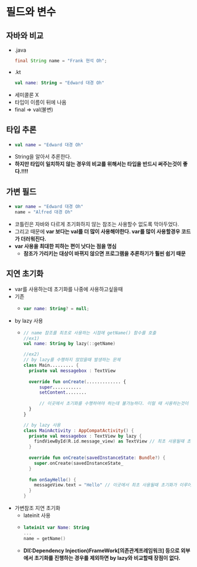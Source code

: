 필드와 변수
===
자바와 비교
---
* .java
  ```java
  final String name = "Frank 현석 Oh";
* .kt
  ```kotlin
  val name: String = "Edward 대경 Oh"
* 세미콜론 X
* 타입이 이름이 뒤에 나옴
* final => val(불변)

타입 추론
---
* ```kotlin
  val name = "Edward 대경 Oh"
* String을 알아서 추론한다.
* **하지만 타입이 일치하지 않는 경우의 비교를 위해서는 타입을 반드시 써주는것이 좋다.!!!!**

가변 필드
---
* ```kotlin
  var name = "Edward 대경 Oh"
  name = "Alfred 대경 Oh"
* 코틀린은 자바와 다르게 초기화하지 않는 참조는 사용할수 없도록 막아두었다.
* 그리고 때문에 **var 보다는 val를 더 많이 사용해야한다. var를 많이 사용할경우 코드가 더러워진다.**
* **var 사용을 최대한 피하는 편이 낫다는 점을 명심**
  * **참조가 가리키는 대상이 바뀌지 않으면 프로그램을 추론하기가 훨씬 쉽기 때문**

지연 초기화
---
* var를 사용하는데 초기화를 나중에 사용하고싶을때
* 기존
  * ```kotlin
    var name: String? = null;
* by lazy 사용
  * ```kotlin
    // name 참조를 최초로 사용하는 시점에 getName() 함수를 호출
    //ex1)
    val name: String by lazy(::getName)
    
    //ex2)
    // by lazy를 수행하지 않았을때 발생하는 문제
    class Main......... {
      private val messagebox : TextView
      
      override fun onCreate(............. {
          super...........
          setContent........
          
          // 이곳에서 초기화를 수행하여야 하는데 불가능하다. 이럴 때 사용하는것이 바로 by lazy이다.
      }
    }
    
    // by lazy 사용
    class MainActivity : AppCompatActivity() {
      private val messagebox : TextView by lazy {
        findViewById(R.id.message_view) as TextView // 최초 사용될때 초기화가 이루어진다.
      }
      
      override fun onCreate(savedInstanceState: Bundle?) {
        super.onCreate(savedInstanceState_
      }
      
      fun onSayHello() {
        messageView.text = "Hello" // 이곳에서 최초 사용될때 초기화가 이루어진다.
      }
    }
* 가변참조 지연 초기화
  * lateinit 사용
  * ```kotlin
    lateinit var Name: String
    ...
    name = getName()
  * **DI(:Dependency Injection)FrameWork[의존관계프레임워크] 등으로 외부에서 초기화를 진행하는 경우를 제외하면 by lazy와 비교할때 장점이 없다.**

    
    
    
    

   
